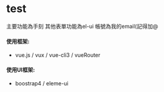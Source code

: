 # test 
主要功能為手刻 其他表單功能為el-ui
帳號為我的email(記得加@


#### 使用框架: 
- vue.js / vux / vue-cli3 / vueRouter
#### 使用UI框架: 
- boostrap4 / eleme-ui
